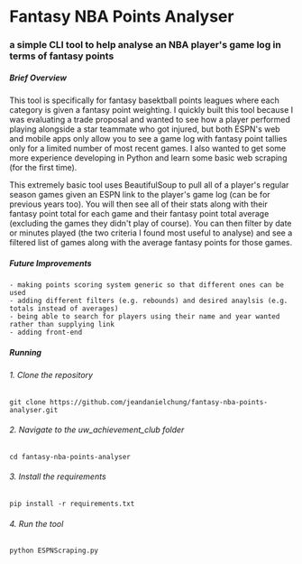 # Fantasy NBA Points Analyser 
### a simple CLI tool to help analyse an NBA player's game log in terms of fantasy points
##### Brief Overview
This tool is specifically for fantasy basektball points leagues where each category is given a fantasy point weighting. I quickly built this tool because I was evaluating a trade proposal and wanted to see how a player performed playing alongside a star teammate who got injured, but both ESPN's web and mobile apps only allow you to see a game log with fantasy point tallies only for a limited number of most recent games. I also wanted to get some more experience developing in Python and learn some basic web scraping (for the first time).

This extremely basic tool uses BeautifulSoup to pull all of a player's regular season games given an ESPN link to the player's game log (can be for previous years too). You will then see all of their stats along with their fantasy point total for each game and their fantasy point total average (excluding the games they didn't play of course). You can then filter by date or minutes played (the two criteria I found most useful to analyse) and see a filtered list of games along with the average fantasy points for those games.

##### Future Improvements
	- making points scoring system generic so that different ones can be used
	- adding different filters (e.g. rebounds) and desired anaylsis (e.g. totals instead of averages)
	- being able to search for players using their name and year wanted rather than supplying link
	- adding front-end

##### Running
###### 1. Clone the repository
`git clone https://github.com/jeandanielchung/fantasy-nba-points-analyser.git`
###### 2. Navigate to the uw_achievement_club folder
`cd fantasy-nba-points-analyser`
###### 3. Install the requirements 
`pip install -r requirements.txt`
###### 4. Run the tool
`python ESPNScraping.py`
